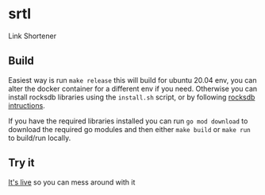 # srtl
Link Shortener

## Build

Easiest way is run `make release` this will build for ubuntu 20.04 env, you can alter the docker container for a different env if you need. Otherwise you can install rocksdb libraries using the `install.sh` script, or by following [rocksdb intructions](https://github.com/facebook/rocksdb/blob/main/INSTALL.md).

If you have the required libraries installed you can run `go mod download` to download the required go modules and then either `make build` or `make run` to build/run locally.

## Try it

[It's live](https://www.srtl.ie) so you can mess around with it